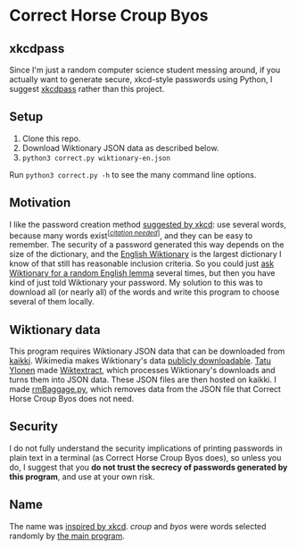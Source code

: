 # Correct Horse Croup Byos

## xkcdpass
Since I'm just a random computer science student messing around, if you actually want to generate secure, xkcd-style passwords using Python, I suggest [xkcdpass](https://github.com/redacted/XKCD-password-generator) rather than this project.

## Setup

1. Clone this repo.
1. Download Wiktionary JSON data as described below.
1. `python3 correct.py wiktionary-en.json`

Run `python3 correct.py -h` to see the many command line options.

## Motivation
I like the password creation method [suggested by xkcd](https://xkcd.com/936/): use several words, because many words exist<sup>\[[*citation needed*](https://excarnatesojourner.github.io/citationNeeded.html)\]</sup>, and they can be easy to remember. The security of a password generated this way depends on the size of the dictionary, and the [English Wiktionary](https://en.wiktionary.org/wiki/Wiktionary:Main_Page) is the largest dictionary I know of that still has reasonable inclusion criteria. So you could just [ask Wiktionary for a random English lemma](https://en.wiktionary.org/wiki/Special:RandomInCategory/English_lemmas#English) several times, but then you have kind of just told Wiktionary your password. My solution to this was to download all (or nearly all) of the words and write this program to choose several of them locally.

## Wiktionary data
This program requires Wiktionary JSON data that can be downloaded from [kaikki](https://kaikki.org/dictionary/). Wikimedia makes Wiktionary's data [publicly downloadable](https://dumps.wikimedia.org/). [Tatu Ylonen](https://github.com/tatuylonen) made [Wiktextract](https://github.com/tatuylonen/wiktextract), which processes Wiktionary's downloads and turns them into JSON data. These JSON files are then hosted on kaikki. I made [rmBaggage.py](rmBaggage.py), which removes data from the JSON file that Correct Horse Croup Byos does not need.

## Security
I do not fully understand the security implications of printing passwords in plain text in a terminal (as Correct Horse Croup Byos does), so unless you do, I suggest that you **do not trust the secrecy of passwords generated by this program**, and use at your own risk.

## Name
The name was [inspired by xkcd](https://xkcd.com/936/). *croup* and *byos* were words selected randomly by [the main program](correct.py).
